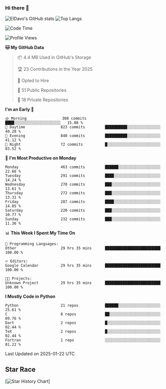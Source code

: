 ### Hi there 👋
![ElDavo's GitHub stats](https://github-readme-stats.vercel.app/api?username=ElDavoo&show_icons=true&theme=chartreuse-dark)
![Top Langs](https://github-readme-stats.vercel.app/api/top-langs/?username=ElDavoo&theme=chartreuse-dark&layout=compact)

<!--START_SECTION:waka-->
![Code Time](http://img.shields.io/badge/Code%20Time-2%2C358%20hrs%2030%20mins-blue)

![Profile Views](http://img.shields.io/badge/Profile%20Views-16-blue)

**🐱 My GitHub Data** 

> 📦 4.4 MB Used in GitHub's Storage 
 > 
> 🏆 23 Contributions in the Year 2025
 > 
> 💼 Opted to Hire
 > 
> 📜 51 Public Repositories 
 > 
> 🔑 18 Private Repositories 
 > 
**I'm an Early 🐤** 

```text
🌞 Morning                308 commits         ████░░░░░░░░░░░░░░░░░░░░░   15.08 % 
🌆 Daytime                823 commits         ██████████░░░░░░░░░░░░░░░   40.28 % 
🌃 Evening                840 commits         ██████████░░░░░░░░░░░░░░░   41.12 % 
🌙 Night                  72 commits          █░░░░░░░░░░░░░░░░░░░░░░░░   03.52 % 
```
📅 **I'm Most Productive on Monday** 

```text
Monday                   463 commits         ██████░░░░░░░░░░░░░░░░░░░   22.66 % 
Tuesday                  291 commits         ████░░░░░░░░░░░░░░░░░░░░░   14.24 % 
Wednesday                278 commits         ███░░░░░░░░░░░░░░░░░░░░░░   13.61 % 
Thursday                 272 commits         ███░░░░░░░░░░░░░░░░░░░░░░   13.31 % 
Friday                   287 commits         ████░░░░░░░░░░░░░░░░░░░░░   14.05 % 
Saturday                 220 commits         ███░░░░░░░░░░░░░░░░░░░░░░   10.77 % 
Sunday                   232 commits         ███░░░░░░░░░░░░░░░░░░░░░░   11.36 % 
```


📊 **This Week I Spent My Time On** 

```text
💬 Programming Languages: 
Other                    29 hrs 35 mins      █████████████████████████   100.00 % 

🔥 Editors: 
Google Calendar          29 hrs 35 mins      █████████████████████████   100.00 % 

🐱‍💻 Projects: 
Unknown Project          29 hrs 35 mins      █████████████████████████   100.00 % 
```

**I Mostly Code in Python** 

```text
Python                   21 repos            ██████░░░░░░░░░░░░░░░░░░░   25.61 % 
C                        8 repos             ██░░░░░░░░░░░░░░░░░░░░░░░   09.76 % 
Dart                     2 repos             █░░░░░░░░░░░░░░░░░░░░░░░░   02.44 % 
TeX                      2 repos             █░░░░░░░░░░░░░░░░░░░░░░░░   02.44 % 
Fortran                  1 repo              ░░░░░░░░░░░░░░░░░░░░░░░░░   01.22 % 
```




 Last Updated on 2025-01-22 UTC
<!--END_SECTION:waka-->

## Star Race

[![Star History Chart](https://api.star-history.com/svg?repos=ElDavoo/WhatsApp-Crypt14-Crypt15-Decrypter,ElDavoo/TuringOS,EliteAndroidApps/WhatsApp-Crypt12-Decrypter,KnugiHK/Whatsapp-Chat-Exporter&type=Date)]
